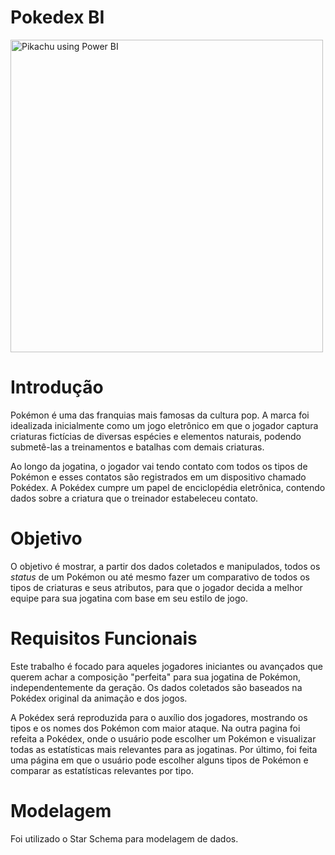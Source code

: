 # Pokedex BI

<img src="https://i.imgur.com/4yRscOZ.png" alt="Pikachu using Power BI" width="500"/>

# Introdução
<p> Pokémon é uma das franquias mais famosas da cultura pop. A marca foi idealizada inicialmente como um jogo eletrônico em que o jogador captura criaturas fictícias de diversas espécies e elementos naturais, podendo submetê-las a treinamentos e batalhas com demais criaturas.</p>
<p> Ao longo da jogatina, o jogador vai tendo contato com todos os tipos de Pokémon e esses contatos são registrados em um dispositivo chamado Pokédex. A Pokédex cumpre um papel de enciclopédia eletrônica, contendo dados sobre a criatura que o treinador estabeleceu contato.</p>

# Objetivo
<p> O objetivo é mostrar, a partir dos dados coletados e manipulados, todos os <i>status</i> de um Pokémon ou até mesmo fazer um comparativo de todos os tipos de criaturas e seus atributos, para que o jogador decida a melhor equipe para sua jogatina com base em seu estilo de jogo.</p>

# Requisitos Funcionais
<p> Este trabalho é focado para aqueles jogadores iniciantes ou avançados que querem achar a composição "perfeita" para sua jogatina de Pokémon, independentemente da geração. Os  dados coletados são baseados na Pokédex original da animação e dos jogos.</p>
<p> A Pokédex será reproduzida para o auxílio dos jogadores, mostrando os tipos e os nomes dos Pokémon com maior ataque. Na outra pagina foi refeita a Pokédex, onde o usuário pode escolher um Pokémon e visualizar todas as estatísticas mais relevantes para as jogatinas. Por último, foi feita uma página em que o usuário pode escolher alguns tipos de Pokémon e comparar as estatísticas relevantes por tipo.</p>

# Modelagem
Foi utilizado o Star Schema para modelagem de dados.
